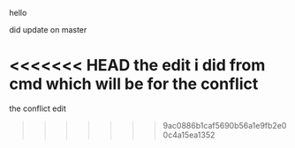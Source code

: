 hello


did update on master


<<<<<<< HEAD
the edit i did from cmd which will be for the conflict
=======
the conflict edit
>>>>>>> 9ac0886b1caf5690b56a1e9fb2e00c4a15ea1352
